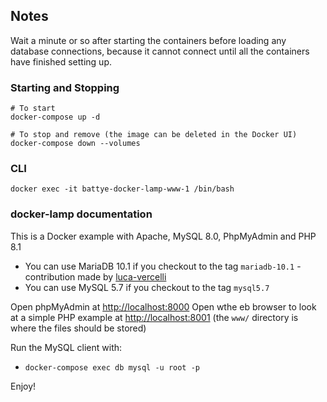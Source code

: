 ## Notes

Wait a minute or so after starting the containers before loading any database connections, because it cannot connect until all the containers have finished setting up.

### Starting and Stopping

```
# To start
docker-compose up -d

# To stop and remove (the image can be deleted in the Docker UI)
docker-compose down --volumes
```

### CLI

```
docker exec -it battye-docker-lamp-www-1 /bin/bash
```

### docker-lamp documentation

This is a Docker example with Apache, MySQL 8.0, PhpMyAdmin and PHP 8.1

- You can use MariaDB 10.1 if you checkout to the tag `mariadb-10.1` - contribution made by [luca-vercelli](https://github.com/luca-vercelli)
- You can use MySQL 5.7 if you checkout to the tag `mysql5.7`

Open phpMyAdmin at [http://localhost:8000](http://localhost:8000)
Open wthe eb browser to look at a simple PHP example at [http://localhost:8001](http://localhost:8001) (the `www/` directory is where the files should be stored)

Run the MySQL client with:

- `docker-compose exec db mysql -u root -p` 

Enjoy!
